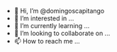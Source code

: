 - 👋 Hi, I’m @domingoscapitango
- 👀 I’m interested in ...
- 🌱 I’m currently learning ...
- 💞️ I’m looking to collaborate on ...
- 📫 How to reach me ...

<!---
domingoscapitango/domingoscapitango is a ✨ special ✨ repository because its `README.md` (this file) appears on your GitHub profile.
You can click the Preview link to take a look at your changes.
--->
